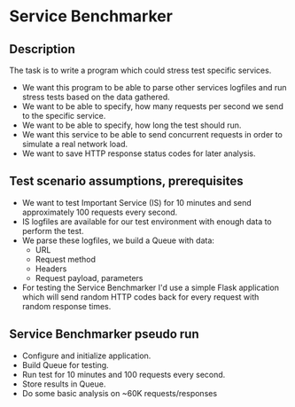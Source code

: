 # Service Benchmarker

## Description
The task is to write a program which could stress test specific services.
* We want this program to be able to parse other services logfiles and run stress tests based on the data gathered.
* We want to be able to specify, how many requests per second we send to the specific service.
* We want to be able to specify, how long the test should run.
* We want this service to be able to send concurrent requests in order to simulate a real network load.
* We want to save HTTP response status codes for later analysis.

## Test scenario assumptions, prerequisites
* We want to test Important Service (IS) for 10 minutes and send approximately 100 requests every second.
* IS logfiles are available for our test environment with enough data to perform the test.
* We parse these logfiles, we build a Queue with data: 
  * URL
  * Request method
  * Headers
  * Request payload, parameters
* For testing the Service Benchmarker I'd use a simple Flask application which will send random HTTP codes back for every request with random response times.

## Service Benchmarker pseudo run
* Configure and initialize application.
* Build Queue for testing.
* Run test for 10 minutes and 100 requests every second.
* Store results in Queue.
* Do some basic analysis on ~60K requests/responses

